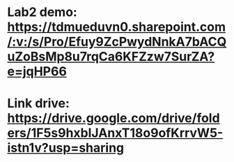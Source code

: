 # Lab2 demo: https://tdmueduvn0.sharepoint.com/:v:/s/Pro/Efuy9ZcPwydNnkA7bACQuZoBsMp8u7rqCa6KFZzw7SurZA?e=jqHP66
# Link drive: https://drive.google.com/drive/folders/1F5s9hxblJAnxT18o9ofKrrvW5-istn1v?usp=sharing
